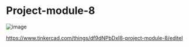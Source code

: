 # Project-module-8

![image](https://github.com/cathy-09/Project-module-8/assets/158329994/070dff7f-09ba-4d02-ae1a-ce779ba43f05)

https://www.tinkercad.com/things/df9dNPbDxI8-project-module-8/editel
